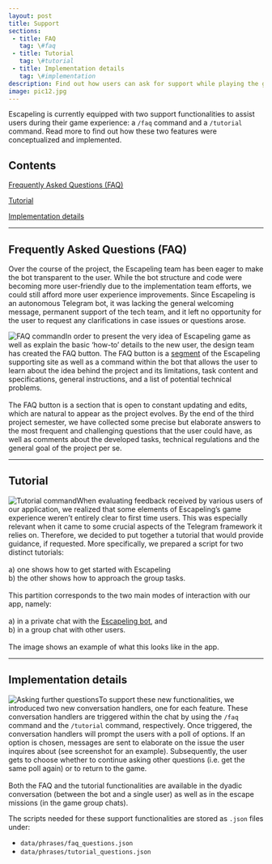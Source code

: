 ```yaml
---
layout: post
title: Support
sections:
 - title: FAQ
   tag: \#faq
 - title: Tutorial
   tag: \#tutorial
 - title: Implementation details
   tag: \#implementation
description: Find out how users can ask for support while playing the game.
image: pic12.jpg
---
```


Escapeling is currently equipped with two support functionalities to assist users during their game experience: a `/faq` command and a `/tutorial` command. Read more to find out how these two features were conceptualized and implemented.

## Contents

<span class="content-overview"><a href= "#faq">Frequently Asked Questions (FAQ)</a></span>

<span class="content-overview"><a href= "#tutorial">Tutorial</a></span>

<span class="content-overview"><a href= "#implementation">Implementation details</a></span>

<hr />

<!-- FAQ -->

<div id="faq"></div>

<h2><span class="section">Frequently Asked Questions (FAQ)</span></h2>

Over the course of the project, the Escapeling team has been eager to make the bot transparent to the user. While the bot structure and code were becoming more user-friendly due to the implementation team efforts, we could still afford more user experience improvements. Since Escapeling is an autonomous Telegram bot, it was lacking the general welcoming message, permanent support of the tech team, and it left no opportunity for the user to request any clarifications in case issues or questions arose.

<p><span class="image right"><img src="{{ "" | relative_url }}/assets/images/support-page-figure-1.png" alt="FAQ command"></span>In order to present the very idea of Escapeling game as well as explain the basic ‘how-to’ details to the new user, the design team has created the FAQ button. The FAQ button is a <a href="https://alluos.github.io/2020/02/03/FAQ.html">segment</a> of the Escapeling supporting site as well as a command within the bot that allows the user to learn about the idea behind the project and its limitations, task content and specifications, general instructions, and a list of potential technical problems. <br><br> The FAQ button is a section that is open to constant updating and edits, which are natural to appear as the project evolves. By the end of the third project semester, we have collected some precise but elaborate answers to the most frequent and challenging questions that the user could have, as well as comments about the developed tasks, technical regulations and the general goal of the project per se.</p>

<hr />

<!-- Tutorial -->

<div id="tutorial"></div>

<h2><span class="section">Tutorial</span></h2>

<p><span class="image left"><img src="{{ "" | relative_url }}/assets/images/support-page-figure-2.png" alt="Tutorial command"></span>When evaluating feedback received by various users of our application, we realized that some elements of Escapeling’s game experience weren’t entirely clear to first time users. This was especially relevant when it came to some crucial aspects of the Telegram framework it relies on. Therefore, we decided to put together a tutorial that would provide guidance, if requested. More specifically, we prepared a script for two distinct tutorials:
<br>
<br> a) one shows how to get started with Escapeling
<br> b) the other shows how to approach the group tasks.
<br><br>
This partition corresponds to the two main modes of interaction with our app, namely:
<br>
<br> a) in a private chat with the <a href="https://telegram.me/Escapeling_Bot">Escapeling bot</a>, and
<br> b) in a group chat with other users.
<br><br>
The image shows an example of what this looks like in the app.</p>

<hr />

<!-- Implementation -->

<div id="implementation"></div>

<h2><span class="section">Implementation details</span></h2>

<p><span class="image right"><img src="{{ "" | relative_url }}/assets/images/support-page-figure-3.png" alt="Asking further questions"></span>To support these new functionalities, we introduced two new conversation handlers, one for each feature. These conversation handlers are triggered within the chat by using the <code>/faq</code> command and the <code>/tutorial</code> command, respectively. Once triggered, the conversation handlers will prompt the users with a poll of options. If an option is chosen, messages are sent to elaborate on the issue the user inquires about (see screenshot for an example). Subsequently, the user gets to choose whether to continue asking other questions (i.e. get the same poll again) or to return to the game.
<br><br>
Both the FAQ and the tutorial functionalities are available in the dyadic conversation (between the bot and a single user) as well as in the escape missions (in the game group chats).</p> 

The scripts needed for these support functionalities are stored as `.json` files under:

* `data/phrases/faq_questions.json`
* `data/phrases/tutorial_questions.json`

